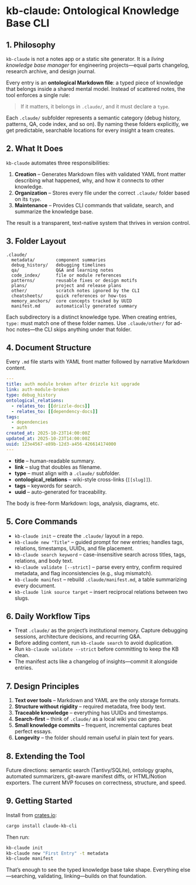 # kb-claude: Ontological Knowledge Base CLI

## 1. Philosophy

`kb-claude` is not a notes app or a static site generator. It is a _living knowledge base manager_ for engineering projects—equal parts changelog, research archive, and design journal.

Every entry is an **ontological Markdown file**: a typed piece of knowledge that belongs inside a shared mental model. Instead of scattered notes, the tool enforces a single rule:

> If it matters, it belongs in `.claude/`, and it must declare a `type`.

Each `.claude/` subfolder represents a semantic category (debug history, patterns, QA, code index, and so on). By naming these folders explicitly, we get predictable, searchable locations for every insight a team creates.

## 2. What It Does

`kb-claude` automates three responsibilities:

1. **Creation** – Generates Markdown files with validated YAML front matter describing what happened, why, and how it connects to other knowledge.
2. **Organization** – Stores every file under the correct `.claude/` folder based on its `type`.
3. **Maintenance** – Provides CLI commands that validate, search, and summarize the knowledge base.

The result is a transparent, text-native system that thrives in version control.

## 3. Folder Layout

```
.claude/
  metadata/        component summaries
  debug_history/   debugging timelines
  qa/              Q&A and learning notes
  code_index/      file or module references
  patterns/        reusable fixes or design motifs
  plans/           project and release plans
  other/           scratch notes ignored by the CLI
  cheatsheets/     quick references or how-tos
  memory_anchors/  core concepts tracked by UUID
  manifest.md      automatically generated summary
```

Each subdirectory is a distinct knowledge type. When creating entries, `type:` must match one of these folder names. Use `.claude/other/` for ad-hoc notes—the CLI skips anything under that folder.

## 4. Document Structure

Every `.md` file starts with YAML front matter followed by narrative Markdown content.

```yaml
---
title: auth module broken after drizzle kit upgrade
link: auth-module-broken
type: debug_history
ontological_relations:
  - relates_to: [[drizzle-docs]]
  - relates_to: [[dependency-docs]]
tags:
  - dependencies
  - auth
created_at: 2025-10-23T14:00:00Z
updated_at: 2025-10-23T14:00:00Z
uuid: 123e4567-e89b-12d3-a456-426614174000
---
```

- **title** – human-readable summary.
- **link** – slug that doubles as filename.
- **type** – must align with a `.claude/` subfolder.
- **ontological_relations** – wiki-style cross-links (`[[slug]]`).
- **tags** – keywords for search.
- **uuid** – auto-generated for traceability.

The body is free-form Markdown: logs, analysis, diagrams, etc.

## 5. Core Commands

- `kb-claude init` – create the `.claude/` layout in a repo.
- `kb-claude new "Title"` – guided prompt for new entries; handles tags, relations, timestamps, UUIDs, and file placement.
- `kb-claude search keyword` – case-insensitive search across titles, tags, relations, and body text.
- `kb-claude validate [--strict]` – parse every entry, confirm required metadata, and flag inconsistencies (e.g., slug mismatch).
- `kb-claude manifest` – rebuild `.claude/manifest.md`, a table summarizing every document.
- `kb-claude link source target` – insert reciprocal relations between two slugs.

## 6. Daily Workflow Tips

- Treat `.claude/` as the project’s institutional memory. Capture debugging sessions, architecture decisions, and recurring Q&A.
- Before adding content, run `kb-claude search` to avoid duplication.
- Run `kb-claude validate --strict` before committing to keep the KB clean.
- The manifest acts like a changelog of insights—commit it alongside entries.

## 7. Design Principles

1. **Text over tools** – Markdown and YAML are the only storage formats.
2. **Structure without rigidity** – required metadata, free body text.
3. **Traceable knowledge** – everything has UUIDs and timestamps.
4. **Search-first** – think of `.claude/` as a local wiki you can grep.
5. **Small knowledge commits** – frequent, incremental captures beat perfect essays.
6. **Longevity** – the folder should remain useful in plain text for years.

## 8. Extending the Tool

Future directions: semantic search (Tantivy/SQLite), ontology graphs, automated summarizers, git-aware manifest diffs, or HTML/Notion exporters. The current MVP focuses on correctness, structure, and speed.

## 9. Getting Started

Install from [crates.io](https://crates.io/crates/claude-kb-cli):

```bash
cargo install claude-kb-cli
```

Then run:

```bash
kb-claude init
kb-claude new "First Entry" -t metadata
kb-claude manifest
```

That’s enough to see the typed knowledge base take shape. Everything else—searching, validating, linking—builds on that foundation.
